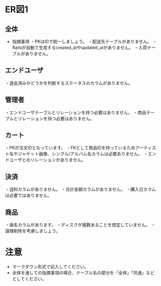 # ER図1
## 全体
- 指摘事項
・PKはIDで統一しましょう。
・配送先テーブルがありません。
・Railsが自動で生成するcreated_atやupdated_atがありません。
・入荷テーブルがありません。

## エンドユーザ
・退会済みかどうかを判断するステータスのカラムがありません。
　
## 管理者
・エンドユーザテーブルとリレーションを持つ必要はありません。
・商品テーブルとリレーションを持つ必要はありません。

## カート
・PKが注文IDとなっています。
・FKとして商品IDを持っているためアーティスト名やジャケット画像、シングル/アルバム名カラムは必要ありません。
・エンドユーザとのリレーションがありません。

## 決済
・送料カラムがありません。
・合計金額カラムがありません。
・購入日カラムは必要ではありません。

## 商品
・曲名カラムがあります。
・ディスクが複数あることを想定していません。
・論理削除を考慮しましょう。

# 注意
* マークダウン形式で記入してください。
* 全体を通しての指摘事項の場合、テーブル名の部分を「全体」「共通」などとしてください。

